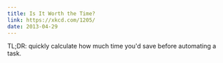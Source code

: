 ```yaml
---
title: Is It Worth the Time?
link: https://xkcd.com/1205/
date: 2013-04-29
---
```


TL;DR: quickly calculate how much time you'd save before automating a task.

